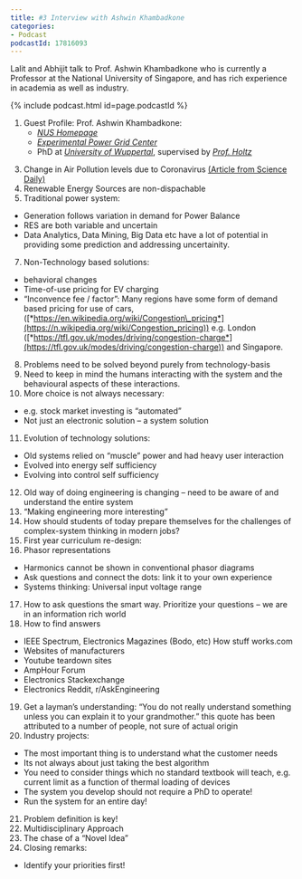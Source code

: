 ```yaml
---
title: #3 Interview with Ashwin Khambadkone
categories:
- Podcast
podcastId: 17816093
---
```


Lalit and Abhijit talk to Prof. Ashwin Khambadkone who is currently a Professor at the National University of Singapore, and has rich experience in academia as well as industry.

{% include podcast.html id=page.podcastId %}

1. Guest Profile: Prof. Ashwin Khambadkone:
    * [*NUS Homepage*](http://www.nus.edu.sg/teachingacademy/people/ashwin-m-khambadkone/)
    * [*Experimental Power Grid Center*](https://erian.ntu.edu.sg/epgc/Pages/index.aspx)
    * PhD at [*University of Wuppertal*](https://www.uni-wuppertal.de/en/), supervised by [*Prof.
Holtz*](https://ema.uni-wuppertal.de/de/mitarbeiter/6_univ-prof-em-dr-ing-_joachim_holtz.html)

<!-- more -->

3. Change in Air Pollution levels due to Coronavirus
[(Article from Science Daily)](https://www.sciencedaily.com/releases/2020/05/200511124444.htm)
4. Renewable Energy Sources are non-dispachable
5. Traditional power system:
  * Generation follows variation in demand for Power Balance
  * RES are both variable and uncertain
  * Data Analytics, Data Mining, Big Data etc have a lot of potential in providing some prediction and addressing uncertainity.
7. Non-Technology based solutions:
  *  behavioral changes
  *  Time-of-use pricing for EV charging
  *  “Inconvence fee / factor”: Many regions have some form of demand based pricing for use
of cars, ([*https://en.wikipedia.org/wiki/Congestion\_pricing*](https://n.wikipedia.org/wiki/Congestion_pricing)) e.g. London ([*https://tfl.gov.uk/modes/driving/congestion-charge*](https://tfl.gov.uk/modes/driving/congestion-charge)) and Singapore.
8. Problems need to be solved beyond purely from technology-basis
9. Need to keep in mind the humans interacting with the system and the behavioural aspects of these interactions.
10. More choice is not always necessary:
  * e.g. stock market investing is “automated”
  * Not just an electronic solution – a system solution
11. Evolution of technology solutions:
  -  Old systems relied on “muscle” power and had heavy user
interaction
  -  Evolved into energy self sufficiency
  - Evolving into control self sufficiency
12. Old way of doing engineering is changing – need to be aware of and
understand the entire system
13. “Making engineering more interesting”
14. How should students of today prepare themselves for the challenges
of complex-system thinking in modern jobs?
15. First year curriculum re-design:
16. Phasor representations
  - Harmonics cannot be shown in conventional phasor diagrams
  - Ask questions and connect the dots: link it to your own
experience
  - Systems thinking: Universal input voltage range
17. How to ask questions the smart way. Prioritize your questions – we
are in an information rich world
18. How to find answers
  - IEEE Spectrum, Electronics Magazines (Bodo, etc) How stuff
works.com
  - Websites of manufacturers
  - Youtube teardown sites
  - AmpHour Forum
  - Electronics Stackexchange
  - Electronics Reddit, r/AskEngineering
19. Get a layman’s understanding: “You do not really understand something unless you can explain
it to your grandmother.” this quote has been attributed to a
number of people, not sure of actual origin
20. Industry projects:
  - The most important thing is to understand what the customer
needs
  - Its not always about just taking the best algorithm
  - You need to consider things which no standard textbook will
teach, e.g. current limit as a function of thermal loading of
devices
  - The system you develop should not require a PhD to operate!
  - Run the system for an entire day!

21. Problem definition is key!
22. Multidisciplinary Approach
23. The chase of a “Novel Idea”
24. Closing remarks:
  - Identify your priorities first!
